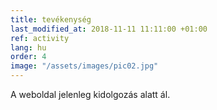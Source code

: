 ```yaml
---
title: tevékenység
last_modified_at: 2018-11-11 11:11:00 +01:00
ref: activity
lang: hu
order: 4
image: "/assets/images/pic02.jpg"
---
```


A weboldal jelenleg kidolgozás alatt ál.
